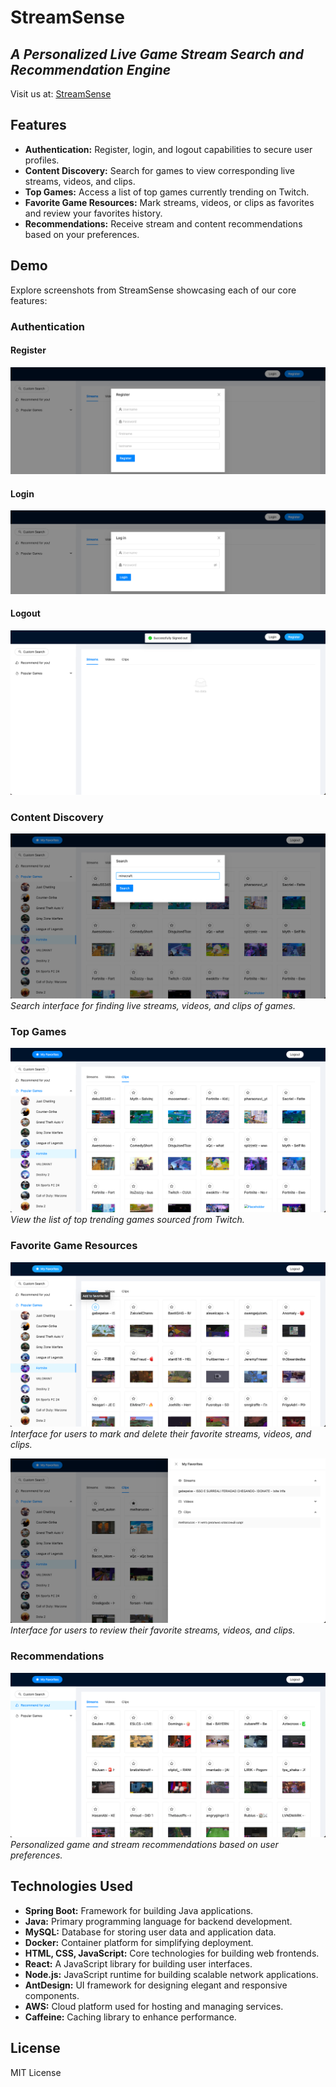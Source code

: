 # StreamSense
## _A Personalized Live Game Stream Search and Recommendation Engine_
Visit us at: [StreamSense](https://xqhpimfpda.us-east-2.awsapprunner.com/)

## Features
- **Authentication:** Register, login, and logout capabilities to secure user profiles.
- **Content Discovery:** Search for games to view corresponding live streams, videos, and clips.
- **Top Games:** Access a list of top games currently trending on Twitch.
- **Favorite Game Resources:** Mark streams, videos, or clips as favorites and review your favorites history.
- **Recommendations:** Receive stream and content recommendations based on your preferences.

## Demo
Explore screenshots from StreamSense showcasing each of our core features:

### Authentication
#### Register
![Authentication Process](.github/images/1_register.png)

#### Login
![Authentication Process](.github/images/3_login.png)

#### Logout
![Authentication Process](.github/images/4_logout.png)

### Content Discovery
![Content Discovery](.github/images/5_searchGame.png)
*Search interface for finding live streams, videos, and clips of games.*

### Top Games
![Top Games](.github/images/6_topGame.png)
*View the list of top trending games sourced from Twitch.*

### Favorite Game Resources
![Favorite Resources](.github/images/7_addFavorite.png)
*Interface for users to mark and delete their favorite streams, videos, and clips.*

![Favorite Resources](.github/images/7_favoriteHistory.png)
*Interface for users to review their favorite streams, videos, and clips.*

### Recommendations
![Recommendations](.github/images/8_recommendation.png)
*Personalized game and stream recommendations based on user preferences.*

## Technologies Used
- **Spring Boot:** Framework for building Java applications.
- **Java:** Primary programming language for backend development.
- **MySQL:** Database for storing user data and application data.
- **Docker:** Container platform for simplifying deployment.
- **HTML, CSS, JavaScript:** Core technologies for building web frontends.
- **React:** A JavaScript library for building user interfaces.
- **Node.js:** JavaScript runtime for building scalable network applications.
- **AntDesign:** UI framework for designing elegant and responsive components.
- **AWS:** Cloud platform used for hosting and managing services.
- **Caffeine:** Caching library to enhance performance.

## License
MIT License

